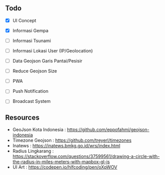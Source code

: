 ## Todo
- [x] UI Concept
- [x] Informasi Gempa
- [ ] Informasi Tsunami
- [ ] Informasi Lokasi User (IP/Geolocation)
- [ ] Data Geojson Garis Pantai/Pesisir
- [ ] Reduce Geojson Size
- [ ] PWA
- [ ] Push Notification
- [ ] Broadcast System


## Resources
- GeoJson Kota Indonesia : https://github.com/eppofahmi/geojson-indonesia
- Timezone Geojson : https://github.com/treyerl/timezones
- Inatews : https://inatews.bmkg.go.id/wrs/index.html
- Radius Lingkarang : https://stackoverflow.com/questions/37599561/drawing-a-circle-with-the-radius-in-miles-meters-with-mapbox-gl-js
- UI Art : https://codepen.io/hlfcoding/pen/oXpWOV